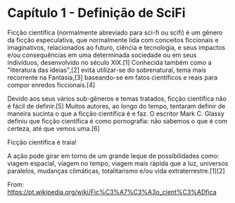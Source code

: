 # Capítulo 1 - Definição de SciFi



Ficção científica (normalmente abreviado para sci-fi ou scifi) é um gênero da ficção especulativa, que normalmente lida com conceitos ficcionais e imaginativos, relacionados ao futuro, ciência e tecnologia, e seus impactos e/ou consequências em uma determinada sociedade ou em seus indivíduos, desenvolvido no século XIX.[1] Conhecida também como a "literatura das ideias",[2] evita utilizar-se do sobrenatural, tema mais recorrente na Fantasia,[3] baseando-se em fatos científicos e reais para compor enredos ficcionais.[4]

Devido aos seus vários sub-gêneros e temas tratados, ficção científica não é fácil de definir.[5] Muitos autores, ao longo do tempo, tentaram definir de maneira sucinta o que a ficção científica é e faz. O escritor Mark C. Glassy definiu que ficção científica é como pornografia: não sabemos o que é com certeza, até que vemos uma.[6]

Ficção cientifica é traia!


A ação pode girar em torno de um grande leque de possibilidades como: viagem espacial, viagem no tempo, viagem mais rápida que a luz, universos paralelos, mudanças climáticas, totalitarismo e/ou vida extraterrestre.[1][2]

From: https://pt.wikipedia.org/wiki/Fic%C3%A7%C3%A3o_cient%C3%ADfica